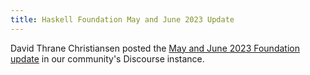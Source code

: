 ```yaml
---
title: Haskell Foundation May and June 2023 Update
---
```


David Thrane Christiansen posted the <a href='https://discourse.haskell.org/t/haskell-foundation-may-june-2023-update/6896' target='_blank'>May and June 2023 Foundation update</a> in our community's Discourse instance.
